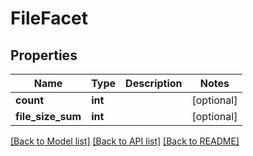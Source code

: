 # FileFacet

## Properties
Name | Type | Description | Notes
------------ | ------------- | ------------- | -------------
**count** | **int** |  | [optional] 
**file_size_sum** | **int** |  | [optional] 

[[Back to Model list]](../README.md#documentation-for-models) [[Back to API list]](../README.md#documentation-for-api-endpoints) [[Back to README]](../README.md)


